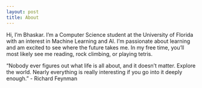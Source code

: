 ```yaml
---
layout: post
title: About
---
```

<p>
Hi, I’m Bhaskar. I’m a Computer Science student at the University of Florida with an interest in Machine Learning and AI. I’m passionate about learning and am excited to see where the future takes me. In my free time, you’ll most likely see me reading, rock climbing, or playing tetris.
</p>

<p>
“Nobody ever figures out what life is all about, and it doesn’t matter. Explore the world. Nearly everything is really interesting if you go into it deeply enough.” - Richard Feynman
</p>